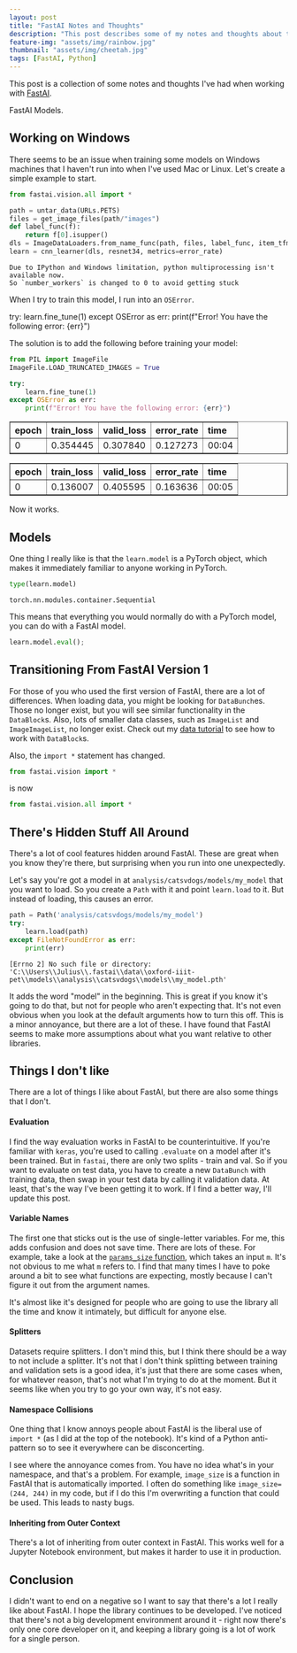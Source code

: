 ```yaml
---
layout: post
title: "FastAI Notes and Thoughts"
description: "This post describes some of my notes and thoughts about the FastAI library"
feature-img: "assets/img/rainbow.jpg"
thumbnail: "assets/img/cheetah.jpg"
tags: [FastAI, Python]
---
```


This post is a collection of some notes and thoughts I've had when working with [FastAI](https://www.fast.ai/).

FastAI Models.

## Working on Windows

There seems to be an issue when training some models on Windows machines that I haven't run into when I've used Mac or Linux. Let's create a simple example to start.


```python
from fastai.vision.all import *
```


```python
path = untar_data(URLs.PETS)
files = get_image_files(path/"images")
def label_func(f):
    return f[0].isupper()
dls = ImageDataLoaders.from_name_func(path, files, label_func, item_tfms=Resize(224))
learn = cnn_learner(dls, resnet34, metrics=error_rate)
```

    Due to IPython and Windows limitation, python multiprocessing isn't available now.
    So `number_workers` is changed to 0 to avoid getting stuck
    

When I try to train this model, I run into an `OSError`.

try:
    learn.fine_tune(1)
except OSError as err:
    print(f"Error! You have the following error: {err}")

The solution is to add the following before training your model: 


```python
from PIL import ImageFile
ImageFile.LOAD_TRUNCATED_IMAGES = True
```


```python
try:
    learn.fine_tune(1)
except OSError as err:
    print(f"Error! You have the following error: {err}")
```


<table border="1" class="dataframe">
  <thead>
    <tr style="text-align: left;">
      <th>epoch</th>
      <th>train_loss</th>
      <th>valid_loss</th>
      <th>error_rate</th>
      <th>time</th>
    </tr>
  </thead>
  <tbody>
    <tr>
      <td>0</td>
      <td>0.354445</td>
      <td>0.307840</td>
      <td>0.127273</td>
      <td>00:04</td>
    </tr>
  </tbody>
</table>



<table border="1" class="dataframe">
  <thead>
    <tr style="text-align: left;">
      <th>epoch</th>
      <th>train_loss</th>
      <th>valid_loss</th>
      <th>error_rate</th>
      <th>time</th>
    </tr>
  </thead>
  <tbody>
    <tr>
      <td>0</td>
      <td>0.136007</td>
      <td>0.405595</td>
      <td>0.163636</td>
      <td>00:05</td>
    </tr>
  </tbody>
</table>


Now it works.

## Models

One thing I really like is that the `learn.model` is a PyTorch object, which makes it immediately familiar to anyone working in PyTorch.


```python
type(learn.model)
```




    torch.nn.modules.container.Sequential



This means that everything you would normally do with a PyTorch model, you can do with a FastAI model.


```python
learn.model.eval();
```

## Transitioning From FastAI Version 1

For those of you who used the first version of FastAI, there are a lot of differences. When loading data, you might be looking for `DataBunch`es. Those no longer exist, but you will see similar functionality in the `DataBlock`s. Also, lots of smaller data classes, such as `ImageList` and `ImageImageList`, no longer exist. Check out my [data tutorial](https://jss367.github.io/fastai-data-tutorial-image-classification.html) to see how to work with `DataBlock`s.

Also, the `import *` statement has changed.
```python
from fastai.vision import *
```
is now
```python
from fastai.vision.all import *
```

## There's Hidden Stuff All Around

There's a lot of cool features hidden around FastAI. These are great when you know they're there, but surprising when you run into one unexpectedly.

Let's say you're got a model in at `analysis/catsvdogs/models/my_model` that you want to load. So you create a `Path` with it and point `learn.load` to it. But instead of loading, this causes an error.


```python
path = Path('analysis/catsvdogs/models/my_model')
try:
    learn.load(path)
except FileNotFoundError as err:
    print(err)
```

    [Errno 2] No such file or directory: 'C:\\Users\\Julius\\.fastai\\data\\oxford-iiit-pet\\models\\analysis\\catsvdogs\\models\\my_model.pth'
    

It adds the word "model" in the beginning. This is great if you know it's going to do that, but not for people who aren't expecting that. It's not even obvious when you look at the default arguments how to turn this off. This is a minor annoyance, but there are a lot of these. I have found that FastAI seems to make more assumptions about what you want relative to other libraries.

## Things I don't like

There are a lot of things I like about FastAI, but there are also some things that I don't.

#### Evaluation

I find the way evaluation works in FastAI to be counterintuitive. If you're familiar with `keras`, you're used to calling `.evaluate` on a model after it's been trained. But in `fastai`, there are only two splits - train and val. So if you want to evaluate on test data, you have to create a new `DataBunch` with training data, then swap in your test data by calling it validation data. At least, that's the way I've been getting it to work. If I find a better way, I'll update this post.

#### Variable Names

The first one that sticks out is the use of single-letter variables. For me, this adds confusion and does not save time. There are lots of these. For example, take a look at the [`params_size` function](https://github.com/fastai/fastai/blob/54a9e3cf4fd0fa11fc2453a5389cc9263f6f0d77/fastai/callbacks/hooks.py#L136), which takes an input `m`. It's not obvious to me what `m` refers to. I find that many times I have to poke around a bit to see what functions are expecting, mostly because I can't figure it out from the argument names.

It's almost like it's designed for people who are going to use the library all the time and know it intimately, but difficult for anyone else.

#### Splitters

Datasets require splitters. I don't mind this, but I think there should be a way to not include a splitter. It's not that I don't think splitting between training and validation sets is a good idea, it's just that there are some cases when, for whatever reason, that's not what I'm trying to do at the moment. But it seems like when you try to go your own way, it's not easy.

#### Namespace Collisions

One thing that I know annoys people about FastAI is the liberal use of `import *` (as I did at the top of the notebook). It's kind of a Python anti-pattern so to see it everywhere can be disconcerting.

I see where the annoyance comes from. You have no idea what's in your namespace, and that's a problem. For example, `image_size` is a function in FastAI that is automatically imported. I often do something like `image_size=(244, 244)` in my code, but if I do this I'm overwriting a function that could be used. This leads to nasty bugs.

#### Inheriting from Outer Context

There's a lot of inheriting from outer context in FastAI. This works well for a Jupyter Notebook environment, but makes it harder to use it in production.

## Conclusion

I didn't want to end on a negative so I want to say that there's a lot I really like about FastAI. I hope the library continues to be developed. I've noticed that there's not a big development environment around it - right now there's only one core developer on it, and keeping a library going is a lot of work for a single person.
